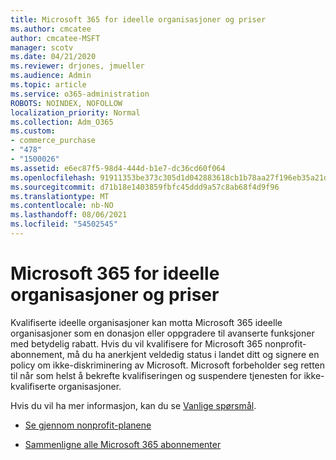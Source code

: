 ```yaml
---
title: Microsoft 365 for ideelle organisasjoner og priser
ms.author: cmcatee
author: cmcatee-MSFT
manager: scotv
ms.date: 04/21/2020
ms.reviewer: drjones, jmueller
ms.audience: Admin
ms.topic: article
ms.service: o365-administration
ROBOTS: NOINDEX, NOFOLLOW
localization_priority: Normal
ms.collection: Adm_O365
ms.custom:
- commerce_purchase
- "478"
- "1500026"
ms.assetid: e6ec87f5-98d4-444d-b1e7-dc36cd60f064
ms.openlocfilehash: 91911353be373c305d1d042883618cb1b78aa27f196eb35a21d031113b61c4fb
ms.sourcegitcommit: d71b18e1403859fbfc45ddd9a57c8ab68f4d9f96
ms.translationtype: MT
ms.contentlocale: nb-NO
ms.lasthandoff: 08/06/2021
ms.locfileid: "54502545"
---
```

# <a name="microsoft-365-for-nonprofit-plans-and-pricing"></a>Microsoft 365 for ideelle organisasjoner og priser

Kvalifiserte ideelle organisasjoner kan motta Microsoft 365 ideelle organisasjoner som en donasjon eller oppgradere til avanserte funksjoner med betydelig rabatt. Hvis du vil kvalifisere for Microsoft 365 nonprofit-abonnement, må du ha anerkjent veldedig status i landet ditt og signere en policy om ikke-diskriminering av Microsoft. [](https://go.microsoft.com/fwlink/p/?LinkID=330253) Microsoft forbeholder seg retten til når som helst å bekrefte kvalifiseringen og suspendere tjenesten for ikke-kvalifiserte organisasjoner.
  
Hvis du vil ha mer informasjon, kan du se [Vanlige spørsmål](https://products.office.com/nonprofit/office-365-nonprofit).
  
- [Se gjennom nonprofit-planene](https://products.office.com/nonprofit/office-365-nonprofit-plans-and-pricing?tab=1)

- [Sammenligne alle Microsoft 365 abonnementer](https://products.office.com/business/compare-more-office-365-for-business-plans)